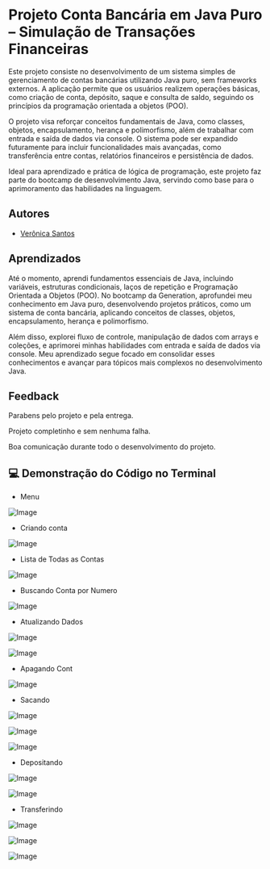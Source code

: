 
# Projeto Conta Bancária em Java Puro – Simulação de Transações Financeiras

Este projeto consiste no desenvolvimento de um sistema simples de gerenciamento de contas bancárias utilizando Java puro, sem frameworks externos. A aplicação permite que os usuários realizem operações básicas, como criação de conta, depósito, saque e consulta de saldo, seguindo os princípios da programação orientada a objetos (POO).

O projeto visa reforçar conceitos fundamentais de Java, como classes, objetos, encapsulamento, herança e polimorfismo, além de trabalhar com entrada e saída de dados via console. O sistema pode ser expandido futuramente para incluir funcionalidades mais avançadas, como transferência entre contas, relatórios financeiros e persistência de dados.

Ideal para aprendizado e prática de lógica de programação, este projeto faz parte do bootcamp de desenvolvimento Java, servindo como base para o aprimoramento das habilidades na linguagem.

## Autores

- [Verônica Santos](https://github.com/veronicaferreiradev)


## Aprendizados

Até o momento, aprendi fundamentos essenciais de Java, incluindo variáveis, estruturas condicionais, laços de repetição e Programação Orientada a Objetos (POO). No bootcamp da Generation, aprofundei meu conhecimento em Java puro, desenvolvendo projetos práticos, como um sistema de conta bancária, aplicando conceitos de classes, objetos, encapsulamento, herança e polimorfismo.

Além disso, explorei fluxo de controle, manipulação de dados com arrays e coleções, e aprimorei minhas habilidades com entrada e saída de dados via console. Meu aprendizado segue focado em consolidar esses conhecimentos e avançar para tópicos mais complexos no desenvolvimento Java.


## Feedback

Parabens pelo projeto e pela entrega. 

Projeto completinho e sem nenhuma falha.

Boa comunicação durante todo o desenvolvimento do projeto.


## 💻 Demonstração do Código no Terminal

 - Menu
   
![Image](https://github.com/user-attachments/assets/a64abf0a-7bc4-41d0-879e-445d03a9e8e9)

 - Criando conta
   
![Image](https://github.com/user-attachments/assets/93f8a880-867e-49f3-a51b-6f88bf3666df)

 - Lista de Todas as Contas
   
![Image](https://github.com/user-attachments/assets/98f90515-1f54-4ea3-95ec-e9493c92080c)

 - Buscando Conta por Numero
   
![Image](https://github.com/user-attachments/assets/f89ff635-e5b1-4101-8a4b-dd6950110b2b)

 - Atualizando Dados
   
![Image](https://github.com/user-attachments/assets/98f90515-1f54-4ea3-95ec-e9493c92080c)



![Image](https://github.com/user-attachments/assets/4e6c3799-cbae-4f5b-b5fc-bf2ed3c671a6)

 - Apagando Cont
   
![Image](https://github.com/user-attachments/assets/bf2353f6-4845-41f9-b5eb-0368a64eebb7)

 - Sacando
   
 ![Image](https://github.com/user-attachments/assets/9570e354-291c-47fd-b321-40ee21857ddf)
 

![Image](https://github.com/user-attachments/assets/573a1f6e-4beb-4258-8f85-db40655c2c94)


![Image](https://github.com/user-attachments/assets/8c12cbfe-d895-48fa-bf6b-e3ee971083f3)


 - Depositando
   
![Image](https://github.com/user-attachments/assets/9570e354-291c-47fd-b321-40ee21857ddf)


![Image](https://github.com/user-attachments/assets/929d38ca-58f7-450f-94b6-b755a4d3ee28)


 - Transferindo
   

![Image](https://github.com/user-attachments/assets/9570e354-291c-47fd-b321-40ee21857ddf)


![Image](https://github.com/user-attachments/assets/b7c7a78b-90b5-4b56-8369-6a04ef8866e3)


![Image](https://github.com/user-attachments/assets/8cf8afcc-4e36-49fd-a3b0-42f62a7b8c8a)

